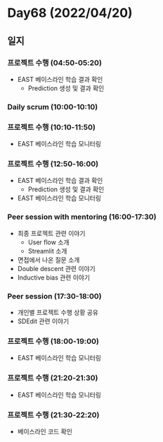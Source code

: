# Day68 (2022/04/20)

## 일지

### 프로젝트 수행 (04:50-05:20)

  * EAST 베이스라인 학습 결과 확인
    * Prediction 생성 및 결과 확인

### Daily scrum (10:00-10:10)

### 프로젝트 수행 (10:10-11:50)

  * EAST 베이스라인 학습 모니터링

### 프로젝트 수행 (12:50-16:00)

  * EAST 베이스라인 학습 결과 확인
    * Prediction 생성 및 결과 확인
  * EAST 베이스라인 학습 모니터링

### Peer session with mentoring (16:00-17:30)

  * 최종 프로젝트 관련 이야기
    * User flow 소개
    * Streamlit 소개
  * 면접에서 나온 질문 소개
  * Double descent 관련 이야기
  * Inductive bias 관련 이야기

### Peer session (17:30-18:00)

  * 개인별 프로젝트 수행 상황 공유
  * SDEdit 관련 이야기

### 프로젝트 수행 (18:00-19:00)

  * EAST 베이스라인 학습 모니터링

### 프로젝트 수행 (21:20-21:30)

  * EAST 베이스라인 학습 모니터링

### 프로젝트 수행 (21:30-22:20)

  * 베이스라인 코드 확인
